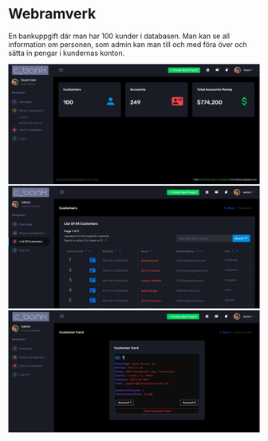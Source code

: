 # Webramverk

En bankuppgift där man har 100 kunder i databasen. Man kan se all information om personen, som admin kan man till och med föra över och sätta in pengar i kundernas konton.

![](static/assets/images/c_bank_1.jpg)
![](static/assets/images/c_bank_2.PNG)
![](static/assets/images/c_bank_3.PNG)


